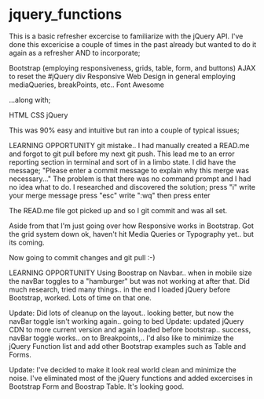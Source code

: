 # jquery_functions

This is a basic refresher excercise to familiarize with the jQuery API. I've done this excericise a couple of times in the past already but wanted to do it again as a refresher AND to incorporate;

Bootstrap (employing responsiveness, grids, table, form, and buttons)
AJAX to reset the #jQuery div
Responsive Web Design in general employing mediaQueries, breakPoints, etc..
Font Awesome

...along with;  

HTML
CSS
jQuery

This was 90% easy and intuitive but ran into a couple of typical issues; 

LEARNING OPPORTUNITY
git mistake.. I had manually created a READ.me and forgot to git pull before my next git push. This lead me to an error reporting section in terminal and sort of in a limbo state. I did have the message;
"Please enter a commit message to explain why this merge was necessary..."
The problem is that there was no command prompt and I had no idea what to do. I researched and discovered the solution; 
press "i"
write your merge message
press "esc"
write ":wq"
then press enter

The READ.me file got picked up and so I git commit and was all set. 

Aside from that I'm just going over how Responsive works in Bootstrap. Got the grid system down ok, haven't hit Media Queries or Typography yet.. but its coming. 

Now going to commit changes and git pull :-)

LEARNING OPPORTUNITY
Using Boostrap on Navbar.. when in mobile size the navBar toggles to a "hamburger" but was not working at after that. Did much research, tried many things.. in the end I loaded jQuery before Bootstrap, worked. Lots of time on that one. 

Update: Did lots of cleanup on the layout.. looking better, but now the navBar toggle isn't working again.. going to bed
Update: updated jQuery CDN to more current version and again loaded before bootstrap.. success, navBar toggle works.. on to Breakpoints,.. I'd also like to minimize the jQuery Function list and add other Bootstrap examples such as Table and Forms.

Update: I've decided to make it look real world clean and minimize the noise. I've eliminated most of the jQuery functions and added excercises in Bootstrap Form and Boostrap Table. It's looking good.  
